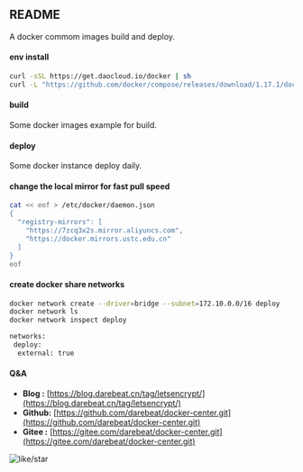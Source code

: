 ## README

A docker commom images build and deploy.


#### env install

```sh
curl -sSL https://get.daocloud.io/docker | sh
curl -L "https://github.com/docker/compose/releases/download/1.17.1/docker-compose-$(uname -s)-$(uname -m)" -o /usr/local/bin/docker-compose
```

#### build

Some docker images example for build.


#### deploy

Some docker instance deploy daily.


#### change the local mirror for fast pull speed

```sh
cat << eof > /etc/docker/daemon.json
{
  "registry-mirrors": [
    "https://7zcq3x2s.mirror.aliyuncs.com",
    "https://docker.mirrors.ustc.edu.cn"
  ]
}
eof
```

#### create docker share networks

```sh
docker network create --driver=bridge --subnet=172.10.0.0/16 deploy
docker network ls 
docker network inspect deploy
```

```xml
networks:
 deploy:
  external: true
```

#### Q&A

+ **Blog  :** [https://blog.darebeat.cn/tag/letsencrypt/](https://blog.darebeat.cn/tag/letsencrypt/)
+ **Github:** [https://github.com/darebeat/docker-center.git](https://github.com/darebeat/docker-center.git)
+ **Gitee :** [https://gitee.com/darebeat/docker-center.git](https://gitee.com/darebeat/docker-center.git)

![like/star](https://sm.darebeat.cn/images/2020/11/09/wechat-search.md.png)
